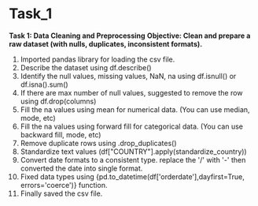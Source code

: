 # Task_1
**Task 1: Data Cleaning and Preprocessing**
**Objective: Clean and prepare a raw dataset (with nulls, duplicates, inconsistent formats).**

1) Imported pandas library for loading the csv file.
2) Describe the dataset using df.describe()
3) Identify the null values, missing values, NaN, na using df.isnull() or df.isna().sum()
4) If there are max number of null values, suggested to remove the row using df.drop(columns)
5) Fill the na values using mean for numerical data. (You can use median, mode, etc)
6) Fill the na values using forward fill for categorical data. (You can use backward fill, mode, etc)
7) Remove duplicate rows using .drop_duplicates()
8) Standardize text values (df["COUNTRY"].apply(standardize_country))
9) Convert date formats to a consistent type. replace the '/' with '-' then converted the date into single format.
10) Fixed data types using {pd.to_datetime(df['orderdate'],dayfirst=True, errors='coerce')} function.
11) Finally saved the csv file.
